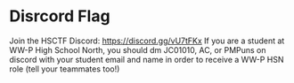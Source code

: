 # Disrcord Flag

Join the HSCTF Discord: https://discord.gg/vU7tFKx
If you are a student at WW-P High School North, you should dm JC01010, AC, or PMPuns on discord with your student email and name in order to receive a WW-P HSN role (tell your teammates too!)
